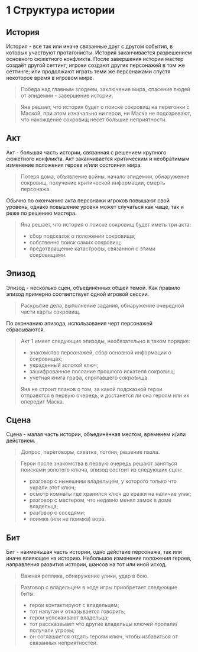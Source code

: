 # 1 Структура истории

## История

История - все так или иначе связанные друг с другом события, в которых участвуют протагонисты. 
История заканчивается разрешением основного сюжетного конфликта.
После завершения истории мастер создаёт другой сеттинг; игроки создают других персонажей в том же сеттинге;
или продолжают играть теми же персонажами спустя некоторое время в игровом мире.

>Победа над главным злодеем, заключение мира, спасение людей от эпидемии - завершение истории.

>Яна решает, что история будет о поиске сокровищ на перегонки с Маской, 
>при этом изначально ни герои, ни Маска не подозревают, что нахождение сокровищ несет большие неприятности.

## Акт

Акт - большая часть истории, связанная с решением крупного сюжетного конфликта.
Акт заканчивается критическим и необратимым изменение положения героев и/или состояния мира.

>Потеря дома, объявление войны, начало эпидемии, обнаружение сокровищ, получение критической информации, смерть персонажа.

Обычно по окончанию акта персонажи игроков повышают свой уровень, 
однако повышение уровня может случаться как чаще, так и реже по решению мастера. 

>Яна решает, что история о поиске сокровищ будет иметь три акта:
>- сбор подсказок о положении сокровища;
>- собственно поиск самих сокровищ;
>- предотвращение катастрофы, связанной с этими сокровищами.

## Эпизод

Эпизод - несколько сцен, объединённых общей темой.
Как правило эпизод примерно соответствует одной игровой сессии.

>Раскрытие дела, выполнение задания, обнаружение очередной части карты сокровищ.

По окончанию эпизода, использования черт персонажей сбрасываются.

>Акт 1 имеет следующие эпизоды, необязательно в таком порядке:
>- знакомство персонажей, сбор основной информации о сокровищах;
>- украденный золотой ключ;
>- зашифрованное послание прошлого искателя сокровищ;
>- учетная книга графа, спрятавшего сокровища.
>
>Яна не строит планов о том, за какой подсказкой герои отправятся в первую очередь,
>и достанется ли она героям или их опередит Маска.

## Сцена

Сцена - малая часть истории, объединённая местом, временем и/или действием.

>Допрос, переговоры, схватка, погоня, решение пазла.

>Герои после знакомства в первую очередь решают заняться поисками золотого ключа, эпизод состоит из следующих сцен:
>- разговор с нынешним владельцем, у которого только что украли этот ключ;
>- осмотр комнаты где хранился ключ до кражи на наличие улик;
>- разговор с мастером, что недавно менял замок в доме владельца;
>- разговор с соседями;
>- поимка (или не поимка) вора.

## Бит

Бит - наименьшая часть истории, одно действие персонажа, так или иначе влияющее на историю.
Небольшое изменение положения героев, направления развития истории, шансов на тот или иной исход.

>Важная реплика, обнаружение улики, удар в бою.

>Разговор с владельцем в ходе игры приобретает следующие биты:
>- герои контактируют с владельцем;
>- тот напуган и отказывается говорить;
>- герои успокаивают владельца;
>- тот рассказвыает что другие владельцы ключей пропали/получали угрозы;
>- он соглашается отдать героям ключ, чтобы избавиться от связанных неприятностей.